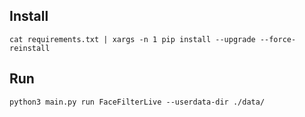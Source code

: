 ## Install

`cat requirements.txt | xargs -n 1 pip install --upgrade --force-reinstall`

## Run

`python3 main.py run FaceFilterLive --userdata-dir ./data/`

